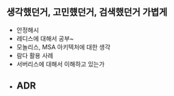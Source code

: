 ## 생각했던거, 고민헀던거, 검색했던거 가볍게

- 안정해시
- 레디스에 대해서 공부~
- 모놀리스, MSA 아키텍처에 대한 생각
- 람다 활용 사례
- 서버리스에 대해서 이해하고 있는가
- ADR
    - 